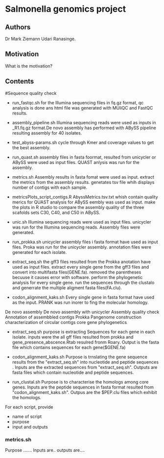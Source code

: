 # Salmonella genomics project
## Authors
Dr Mark Ziemann
Udari Ranasinge.
## Motivation
What is the motivation?
## Contents
#Sequence quality check
* run_fastqc.sh
for the Illumina sequencing files in fq.gz format, qc analysis is done ans html file was generated with MUliQC and FastQC results. 
* assembly_pipeline.sh
Illumina sequencing reads were used as inputs in _R1.fq.gz format.De novo assembly has performed with ABySS pipeline resulting assembly for 40 isolates.
* test_abyss-params.sh
cycle through Kmer and coverage values to get the best assembly.
* run_quast.sh
assembly files in fasta foormat, resulted from unicycler or ABySS were used as input files.
QUAST anlysis was run for the assembly.

* metrics.sh
Assembly results in fasta fomat were used as input.
extract the metrics from the assembly results.
genetates tsv file whih displays number of contigs with each sample.

* metricsPlots_script_contigs.R
AbyssMetrics.tsv.txt whish contain quality merics for QUAST analysis for ABySS eembly was used as input.
make the plots in R studio to compare the assembly quality of the three scafolds sets C30, C40, and C50 in ABySS. 

* unic.sh
Illumina sequencing reads were used as input files.
unicycler was run for the Illumina sequencing reads.
Assembly files were generated.

* run_prokka.sh
unicycler assembly files i fasta format have used as input files.
Proka was run for the unicycler assembly.
annotation files were generated for each isolate.

* extract_seq.sh
the gff3 files resulted from the Prokka anotation have used as input files.
extract every single gene from the gff3 files and convert into multifasta files(GENE.fa).
removed the parentheses becuuse it causes error with software.
perform the phylogenetic analysis for every single gene.
run the sequences through the clustalo and generrate the multiple aligment fasta files(FA.clu).

* codon_alignment_kaks.sh
Every single gene in fasta format have used as the input.
PRANK was run inorer to fing the molecular homology.


De novo assembly
De novo assembly with unicycler
Assembly quality check
Annotation of assembbled contigs
Prokka
Pangenome construction
characterization of circular contigs
core gene phylogenetics

* extract_seq.sh
purpose is extracting Sequences for each gene in each isolate.
inputs were the all gff files resulted from prokka and gene_presence_abscence.Rtab resulred fronm Roary.
Output is the fasta file which contains sequences for each gene($GENE.fa) 

* codon_alignment_kaks.sh
Purpose is trnslating the gene sequence results from the "extract_seq.sh" into nucleotide and peptide sequences  .
Inputs are the extracted sequences from "extract_seq.sh".
Outputs are fasta files which contain nucleotide and peptide sequences.

* run_clustal.sh
Purpose is to characterise the homologs among core genes.
Inputs are the peptide sequences in fasta format resulted from "codon_alignment_kaks.sh".
Outpus are the $PEP.clu files which exhibit the homologs.



For each script, provide
* name of script
* purpose
* input and outputs 
### metrics.sh
Purpose .......
Inputs are..
outputs are....
